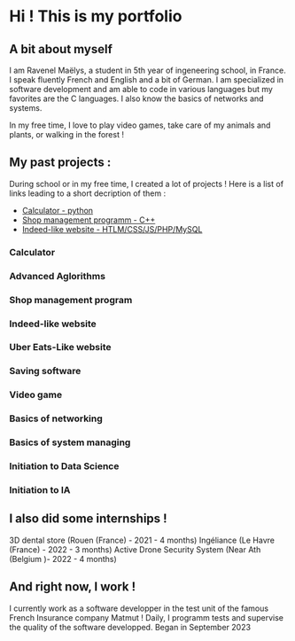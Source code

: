 # Hi ! This is my portfolio

## A bit about myself

I am Ravenel Maëlys, a student in 5th year of ingeneering school, in France. I speak fluently French and English and a bit of German.
I am specialized in software development and am able to code in various languages but my favorites are the C languages. I also know the basics of networks and systems.

In my free time, I love to play video games, take care of my animals and plants, or walking in the forest !

## My past projects :

During school or in my free time, I created a lot of projects !
Here is a list of links leading to a short decription of them :

- [Calculator - python](###Calculator)
- [Shop management programm - C++](###Shop-management-programm)
- [Indeed-like website - HTLM/CSS/JS/PHP/MySQL](###Indeed-like-website)

### Calculator
### Advanced Aglorithms

### Shop management program

### Indeed-like website

### Uber Eats-Like website

### Saving software

### Video game

### Basics of networking

### Basics of system managing

### Initiation to Data Science

### Initiation to IA

## I also did some internships !

3D dental store (Rouen (France) - 2021 - 4 months)
Ingéliance (Le Havre (France) - 2022 - 3 months)
Active Drone Security System (Near Ath (Belgium )- 2022 - 4 months)

## And right now, I work !

I currently work as a software developper in the test unit of the famous French Insurance company Matmut !
Daily, I programm tests and supervise the quality of the software developped.
Began in September 2023
